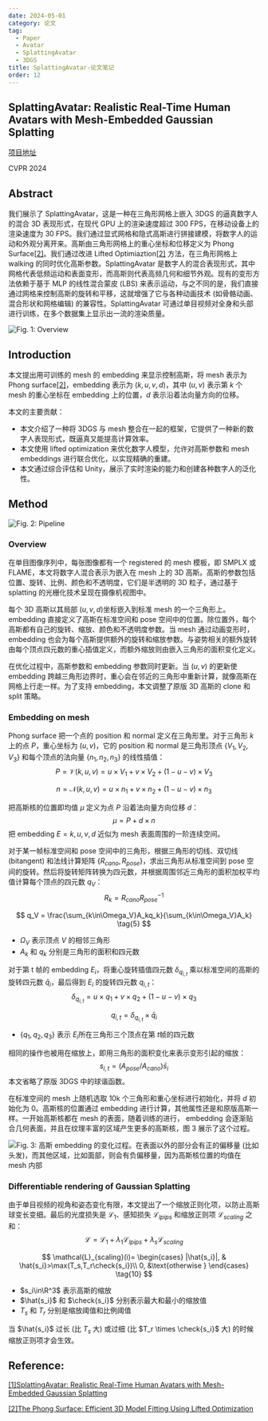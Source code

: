```yaml
---
date: 2024-05-01
category: 论文
tag:
  - Paper
  - Avatar
  - SplattingAvatar
  - 3DGS
title: SplattingAvatar-论文笔记
order: 12
---
```


## SplattingAvatar: Realistic Real-Time Human Avatars with Mesh-Embedded Gaussian Splatting

[项目地址](https://initialneil.github.io/SplattingAvatar)

CVPR 2024

## Abstract

我们展示了 SplattingAvatar，这是一种在三角形网格上嵌入 3DGS 的逼真数字人的混合 3D 表现形式，在现代 GPU 上的渲染速度超过 300 FPS，在移动设备上的渲染速度为 30 FPS。我们通过显式网格和隐式高斯进行拼接建模，将数字人的运动和外观分离开来。高斯由三角形网格上的重心坐标和位移定义为 Phong Surface[[2]][ref2]。我们通过改进 Lifted Optimiaztion[[2]][ref2] 方法，在三角形网格上 walking 的同时优化高斯参数。SplattingAvatar 是数字人的混合表现形式，其中网格代表低频运动和表面变形，而高斯则代表高频几何和细节外观。现有的变形方法依赖于基于 MLP 的线性混合蒙皮 (LBS) 来表示运动，与之不同的是，我们直接通过网格来控制高斯的旋转和平移，这就增强了它与各种动画技术 (如骨骼动画、混合形状和网格编辑) 的兼容性。SplattingAvatar 可通过单目视频对全身和头部进行训练，在多个数据集上显示出一流的渲染质量。

![Fig. 1: Overview](http://img.rocyan.cn/blog/2024/05/6638529ae6e2f.png)

## Introduction

本文提出用可训练的 mesh 的 embedding 来显示控制高斯，将 mesh 表示为 Phong surface[[2]][ref2]，embedding 表示为 $(k,u,v,d)$，其中 $(u,v)$ 表示第 $k$ 个 mesh 的重心坐标在 embedding 上的位置，$d$ 表示沿着法向量方向的位移。

本文的主要贡献：

- 本文介绍了一种将 3DGS 与 mesh 整合在一起的框架，它提供了一种新的数字人表现形式，既逼真又能提高计算效率。
- 本文使用 lifted optimization 来优化数字人模型，允许对高斯参数和 mesh embeddings 进行联合优化，以实现精确的重建。
- 本文通过综合评估和 Unity，展示了实时渲染的能力和创建各种数字人的泛化性。

## Method

![Fig. 2: Pipeline](http://img.rocyan.cn/blog/2024/05/6639a179d81ea.png)

### Overview

在单目图像序列中，每张图像都有一个 registered 的 mesh 模板，即 SMPLX 或 FLAME，本文将数字人混合表示为嵌入在 mesh 上的 3D 高斯。高斯的参数包括位置、旋转、比例、颜色和不透明度，它们是半透明的 3D 粒子，通过基于 splatting 的光栅化技术呈现在摄像机视图中。

每个 3D 高斯以其局部 $(u,v,d)$​ 坐标嵌入到标准 mesh 的一个三角形上。embedding 直接定义了高斯在标准空间和 pose 空间中的位置。除位置外，每个高斯都有自己的旋转、缩放、颜色和不透明度参数。当 mesh 通过动画变形时，embedding 也会为每个高斯提供额外的旋转和缩放参数。与姿势相关的额外旋转由每个顶点四元数的重心插值定义，而额外缩放则由嵌入三角形的面积变化定义。

在优化过程中，高斯参数和 embedding 参数同时更新。当 $(u,v)$​ 的更新使 embedding 跨越三角形边界时，重心会在邻近的三角形中重新计算，就像高斯在网格上行走一样。为了支持 embedding，本文调整了原版 3D 高斯的 clone 和 split 策略。

### Embedding on mesh

Phong surface 把一个点的 position 和 normal 定义在三角形里。对于三角形 $k$ 上的点 $P$，重心坐标为 $(u,v)$，它的 position 和 normal 是三角形顶点 $\{V_1,V_2,V_3\}$ 和每个顶点的法向量 $\{n_1,n_2,n_3\}$ 的线性插值：
$$
P=\mathcal{V}(k,u,v)=u\times V_1+v \times V_2+(1-u-v)\times V_3
\tag{1}
$$

$$
n=\mathcal{N}(k,u,v)=u\times n_1+v \times n_2+(1-u-v)\times n_3
\tag{2}
$$

把高斯核的位置即均值 $\mu$ 定义为点 $P$ 沿着法向量方向位移 $d$：
$$
\mu=P+d\times n
\tag{3}
$$
把 embedding $E={k,u,v,d}$ 近似为 mesh 表面周围的一阶连续空间。

对于某一帧标准空间和 pose 空间中的三角形，根据三角形的切线、双切线 (bitangent) 和法线计算矩阵 $\{R_{cano}, R_{pose}\}$，求出三角形从标准空间到 pose 空间的旋转。然后将旋转矩阵转换为四元数，并根据周围邻近三角形的面积加权平均值计算每个顶点的四元数 $q_V$：
$$
R_k=R_{cano}R^{-1}_{pose}
\tag{4}
$$

$$
q_V = \frac{\sum_{k\in\Omega_V}A_kq_k}{\sum_{k\in\Omega_V}A_k}
\tag{5}
$$

- $\Omega_V$ 表示顶点 $V$ 的相邻三角形
- $A_k$ 和 $q_k$ 分别是三角形的面积和四元数

对于第 t 帧的 embedding $E_i$，将重心旋转插值四元数 $\delta_{q_{i,t}}$ 乘以标准空间的高斯的旋转四元数 $\bar{q}_i$，最后得到  $E_i$ 的旋转四元数 $q_{i,t}$：
$$
\delta_{q_{i,t}}=u\times q_1+v\times q_2+(1-u-v)\times q_3
\tag{6}
$$

$$
q_{i,t}=\delta_{q_{i,t}}\times\bar{q}_i
\tag{7}
$$

-  $\{q_1,q_2,q_3\}$ 表示 $E_i$​ 所在三角形三个顶点在第 $t$​ 帧的四元数

相同的操作也被用在缩放上，即用三角形的面积变化来表示变形引起的缩放：
$$
s_{i,t}=(A_{pose}/A_{cano})\bar{s}_i
\tag{8}
$$
本文省略了原版 3DGS 中的球谐函数。

在标准空间的 mesh 上随机选取 10k 个三角形和重心坐标进行初始化，并将 $d$ 初始化为 $0$。高斯核的位置通过 embedding 进行计算，其他属性还是和原版高斯一样。一开始高斯核都在 mesh 的表面，随着训练的进行， embedding 会逐渐贴合几何表面，并且在纹理丰富的区域产生更多的高斯核，图 3 展示了这个过程。

![Fig. 3: 高斯 embedding 的变化过程。在表面以外的部分会有正的偏移量 (比如头发)，而其他区域，比如面部，则会有负偏移量，因为高斯核位置的均值在 mesh 内部](http://img.rocyan.cn/blog/2024/05/663b10fb4b15d.png)

### Differentiable rendering of Gaussian Splatting

由于单目视频的视角和姿态变化有限，本文提出了一个缩放正则化项，以防止高斯球变长变细。最后的光度损失是 $\mathcal{L}_1$、感知损失 $\mathcal{L}_{lpips}$ 和缩放正则项 $\mathcal{L}_{scaling}$ 之和：
$$
\mathcal{L}=\mathcal{L}_1+\lambda_1\mathcal{L}_{lpips}+\lambda_s\mathcal{L}_{scaling}
\tag{9}
$$

$$
\mathcal{L}_{scaling}(i)=
\begin{cases}
|\hat{s_i}|, & \hat{s_i}>\max(T_s,T_r\check{s_i})\\
0, &\text{otherwise }
\end{cases}
\tag{10}
$$

- $s_i\in\R^3$ 表示高斯的缩放
- $\hat{s_i}$ 和 $\check{s_i}$​ 分别表示最大和最小的缩放值
- $T_s$ 和 $T_r$ 分别是缩放阈值和比例阈值

当 $\hat{s_i}$ 过长 (比 $T_s$ 大) 或过细 (比 $T_r \times \check{s_i}$ 大) 的时候缩放正则项才会生效。

## Reference:

[[1]SplattingAvatar: Realistic Real-Time Human Avatars with Mesh-Embedded Gaussian Splatting](https://arxiv.org/abs/2403.05087)

[[2]The Phong Surface: Efficient 3D Model Fitting Using Lifted Optimization](https://arxiv.org/pdf/2007.04940)

[ref2]: https://arxiv.org/pdf/2007.04940	"The Phong Surface: Efficient 3D Model Fitting Using Lifted Optimization"